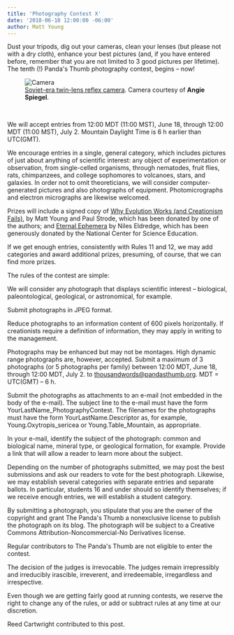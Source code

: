 ```yaml
---
title: 'Photography Contest X'
date: '2018-06-18 12:00:00 -06:00'
author: Matt Young
---
```

Dust your tripods, dig out your cameras, clean your lenses (but please not with a dry cloth), enhance your best pictures (and, if you have entered before, remember that you are not limited to 3 good pictures per lifetime). The tenth (!) Panda's Thumb photography contest, begins – now!

<figure>
<img src="{{ site.baseurl }}/uploads/2018/IMG_2154_Twin-Lens_Reflex_600.jpg" alt="Camera"/>
<figcaption>
<a href="https://en.wikipedia.org/wiki/Lubitel">Soviet-era twin-lens reflex camera</a>. Camera courtesy of <b>Angie Spiegel</b>.
</figcaption>
</figure><br/>
 

We will accept entries from 12:00 MDT (11:00 MST), June 18, through 12:00 MDT (11:00 MST), July 2. Mountain Daylight Time is 6 h earlier than UTC(GMT).

We encourage entries in a single, general category, which includes pictures of just about anything of scientific interest: any object of experimentation or observation, from single-celled organisms, through nematodes, fruit flies, rats, chimpanzees, and college sophomores to volcanoes, stars, and galaxies. In order not to omit theoreticians, we will consider computer-generated pictures and also photographs of equipment. Photomicrographs and electron micrographs are likewise welcomed.


Prizes will include a signed copy of <a href="https://www.amazon.com/Why-Evolution-Works-Creationism-Fails/dp/0813545501">Why Evolution Works (and Creationism Fails)</a>, by Matt Young and Paul Strode, which has been donated by one of the authors; and <a href="https://www.amazon.com/Eternal-Ephemera-Adaptation-Nineteenth-Punctuated/dp/0231153171">Eternal Ephemera</a> by Niles Eldredge, which has been generously donated by the National Center for Science Education.


If we get enough entries, consistently with Rules 11 and 12, we may add categories and award additional prizes, presuming, of course, that we can find more prizes.


The rules of the contest are simple:


We will consider any photograph that displays scientific interest – biological, paleontological, geological, or astronomical, for example.


Submit photographs in JPEG format.


Reduce photographs to an information content of 600 pixels horizontally. If creationists require a definition of information, they may apply in writing to the management.


Photographs may be enhanced but may not be montages. High dynamic range photographs are, however, accepted.
Submit a maximum of 3 photographs (or 5 photographs per family) between 12:00 MDT, June 18, through 12:00 MDT, July 2. to thousandwords@pandasthumb.org. MDT = UTC(GMT) – 6 h.


Submit the photographs as attachments to an e-mail (not embedded in the body of the e-mail). The subject line to the e-mail must have the form YourLastName_PhotographyContest. The filenames for the photographs must have the form YourLastName.Descriptor as, for example, Young.Oxytropis_sericea or Young.Table_Mountain, as appropriate.


In your e-mail, identify the subject of the photograph: common and biological name, mineral type, or geological formation, for example. Provide a link that will allow a reader to learn more about the subject.


Depending on the number of photographs submitted, we may post the best submissions and ask our readers to vote for the best photograph. Likewise, we may establish several categories with separate entries and separate ballots. In particular, students 16 and under should so identify themselves; if we receive enough entries, we will establish a student category.


By submitting a photograph, you stipulate that you are the owner of the copyright and grant The Panda's Thumb a nonexclusive license to publish the photograph on its blog. The photograph will be subject to a Creative Commons Attribution-Noncommercial-No Derivatives license.


Regular contributors to The Panda's Thumb are not eligible to enter the contest.


The decision of the judges is irrevocable. The judges remain irrepressibly and irreducibly irascible, irreverent, and irredeemable, irregardless and irrespective.


Even though we are getting fairly good at running contests, we reserve the right to change any of the rules, or add or subtract rules at any time at our discretion.


Reed Cartwright contributed to this post.
